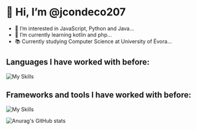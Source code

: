 # 👋 Hi, I’m @jcondeco207
- 👀 I’m interested in JavaScript, Python and Java...
- 🌱 I’m currently learning kotlin and php...
- 📚 Currently studying Computer Science at University of Évora...

## Languages I have worked with before:
![My Skills](https://skills.thijs.gg/icons?i=js,java,c,cpp,cs,py,html,css,postgres,dart,kotlin,markdown,php)

## Frameworks and tools I have worked with before:
![My Skills](https://skills.thijs.gg/icons?i=react,dotnet,spring,electron,flutter,laravel)


<!--[![Top Langs](https://github-readme-stats.vercel.app/api/top-langs/?username=jcondeco207&layout=compact)](https://github.com/anuraghazra/github-readme-stats&count_private=true)-->
![Anurag's GitHub stats](https://github-readme-stats-sigma-five.vercel.app/api?username=jcondeco207&show_icons=true&theme=tokyonight)

<!---
jcondeco207/jcondeco207 is a ✨ special ✨ repository because its `README.md` (this file) appears on your GitHub profile.
You can click the Preview link to take a look at your changes.
--->

